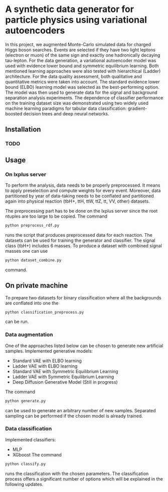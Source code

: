 # A synthetic data generator for particle physics using variational autoencoders
  In this project, we augmented Monte-Carlo simulated data for charged Higgs boson searches. Events are selected if they have two light leptons (electron or muon) of the same sign and exactly one hadronically decaying tau-lepton. For the data generation, a variational autoencoder model was used with evidence lower bound and symmetric equilibrium learning. Both mentioned learning approaches were also tested with hierarchical (Ladder) architecture. For the data quality assessment, both qualitative and quantitative metrics were taken into account. The standard evidence lower bound (ELBO) learning model was selected as the best-performing option. The model was then used to generate data for the signal and background separation analysis experiments. The dependence of classifier performance on the training dataset size was demonstrated using two widely used machine learning paradigms for tabular data classification: gradient-boosted decision trees and deep neural networks.


## Installation
### TODO


## Usage
### On lxplus server
  To perform the analysis, data needs to be properly preprocessed. It means to apply preselection and compute weights for every event. Moreover, data partitioned by year of data-taking needs to be conflated and partitioned again into physical reaction (tbH+, ttH, ttW, ttZ, tt, VV, other) datasets.     

The preprocessing part has to be done on the lxplus server since the root ntuples are too large to be copied. The command
```python
python preprocess_rdf.py
```
runs the script that produces preprocessed data for each reaction. The datasets can be used for training the generator and classifier. The signal class (tbH+) includes 6 masses. To produce a dataset with combined signal masses one can use
```python
python dataset_combine.py
```
command.

## On private machine
To prepare two datasets for binary classification where all the backgrounds are conflated into one the 
```python
python classification_preprocess.py
```
can be run.

### Data augmentation
One of the approaches listed below can be chosen to generate new artificial samples.
Implemented generative models:
  -  Standard VAE with ELBO learning
  -  Ladder VAE with ELBO learning
  -  Standard VAE with Symmetric Equilibrium Learning
  -  Ladder VAE with Symmetric Equilibrium Learning
  -  Deep Diffusion Generative Model (Still in progress) 

The command
```python
python generate.py
```
can be used to generate an arbitrary number of new samples. Separated sampling can be performed if the chosen model is already trained. 
### Data classification
Implemented classifiers:
 - MLP
 - XGboost
The command
```python
python classify.py
```
runs the classification with the chosen parameters. The classification process offers a significant number of options which will be explained in the following updates.
